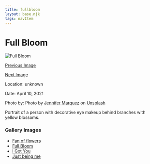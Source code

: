 ```yaml
---
title: fullbloom
layout: base.njk
tags: navItem
---
```


<h1 class="pageTitle">Full Bloom</h1>
<div class="image">
    <img src="/images/jennifer-marquez-WW-TIGWKCyc-unsplash.jpg" alt="Full Bloom">
</div>
<div class="prev-next">
<p><a href="/fanflowers/">Previous Image</a></p>
<p><a href="/igotu/">Next Image</a></p>
</div>
<div class="image-info">
    <p class="location">Location: unknown</p>
    <p class="date">Date: April 10, 2021</p>
    <p class="credit">Photo by: Photo by <a href="https://unsplash.com/@jamscreativephotography?utm_source=unsplash&utm_medium=referral&utm_content=creditCopyText">Jennifer Marquez</a> on <a href="https://unsplash.com/@jamscreativephotography?utm_source=unsplash&utm_medium=referral&utm_content=creditCopyText">Unsplash</a></p>
    <p class="description">Portrait of a person with decorative eye makeup behind branches with yellow blossoms.</p>
</div>
<nav aria-labelledby="gallery-images" class="gallery-list">
  <h3 id="gallery-images">Gallery Images</h3>
  <ul>
    <li><a href="/fanflowers/">
        Fan of flowers
      </a></li>
    <li><a href="/fullbloom/">
        Full Bloom
      </a></li>

<li><a href="/igotu/" aria-current="page">
        I Got You
      </a></li>
    <li><a href="/justbeme/">
        Just being me
      </a></li>
  </ul>
</nav>
</div>

